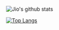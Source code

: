 ![Jio's github stats](https://github-readme-stats.vercel.app/api?username=lockjio&count_private=true&hide=stars,issues&show_icons=true)

[![Top Langs](https://github-readme-stats.vercel.app/api/top-langs/?username=lockjio&layout=compact?hide=makefile)](https://github.com/lockjio/github-readme-stats)

<!--
**lockjio/lockjio** is a ✨ _special_ ✨ repository because its `README.md` (this file) appears on your GitHub profile.

Here are some ideas to get you started:

- 🔭 I’m currently working on ...
- 🌱 I’m currently learning ...
- 👯 I’m looking to collaborate on ...
- 🤔 I’m looking for help with ...
- 💬 Ask me about ...
- 📫 How to reach me: ...
- 😄 Pronouns: ...
- ⚡ Fun fact: ...
-->
